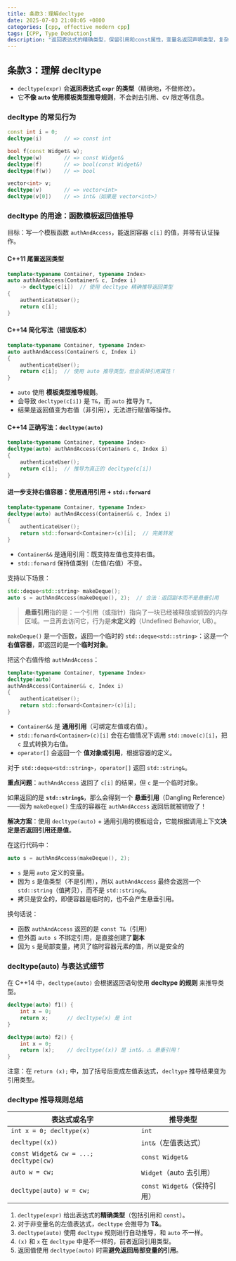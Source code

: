 ```yaml
---
title: 条款3：理解decltype
date: 2025-07-03 21:08:05 +0800
categories: [cpp, effective modern cpp]
tags: [CPP, Type Deduction]
description: "返回表达式的精确类型，保留引用和const属性，变量名返回声明类型，复杂表达式左值推导为引用。"
---
```

## 条款3：理解 decltype

- `decltype(expr)` 会**返回表达式 `expr` 的类型**（精确地，不做修改）。
- 它**不像 `auto` 使用模板类型推导规则**，不会剥去引用、cv 限定等信息。

### decltype 的常见行为

```cpp
const int i = 0;
decltype(i)       // => const int

bool f(const Widget& w);
decltype(w)       // => const Widget&
decltype(f)       // => bool(const Widget&)
decltype(f(w))    // => bool

vector<int> v;
decltype(v)       // => vector<int>
decltype(v[0])    // => int&（如果是 vector<int>）
```

### decltype 的用途：函数模板返回值推导

目标：写一个模板函数 `authAndAccess`，能返回容器 `c[i]` 的值，并带有认证操作。

#### C++11 尾置返回类型

```cpp
template<typename Container, typename Index>
auto authAndAccess(Container& c, Index i)
    -> decltype(c[i])  // 使用 decltype 精确推导返回类型
{
    authenticateUser();
    return c[i];
}
```

#### C++14 简化写法（错误版本）

```cpp
template<typename Container, typename Index>
auto authAndAccess(Container& c, Index i)
{
    authenticateUser();
    return c[i];  // 使用 auto 推导类型，但会丢掉引用属性！
}
```

- `auto` 使用 **模板类型推导规则**。
- 会导致 `decltype(c[i])` 是 `T&`，而 `auto` 推导为 `T`。
- 结果是返回值变为右值（非引用），无法进行赋值等操作。

#### C++14 正确写法：`decltype(auto)`

```cpp
template<typename Container, typename Index>
decltype(auto) authAndAccess(Container& c, Index i)
{
    authenticateUser();
    return c[i];  // 推导为真正的 decltype(c[i])
}
```

#### 进一步支持右值容器：使用通用引用 + `std::forward`

```cpp
template<typename Container, typename Index>
decltype(auto) authAndAccess(Container&& c, Index i)
{
    authenticateUser();
    return std::forward<Container>(c)[i];  // 完美转发
}
```

- `Container&&` 是通用引用：既支持左值也支持右值。
- `std::forward` 保持值类别（左值/右值）不变。

支持以下场景：

```cpp
std::deque<std::string> makeDeque();
auto s = authAndAccess(makeDeque(), 2);  // 合法：返回副本而不是悬垂引用
```

> **悬垂引用**指的是：一个引用（或指针）指向了一块已经被释放或销毁的内存区域。一旦再去访问它，行为是**未定义的**（Undefined Behavior, UB）。

`makeDeque()` 是一个函数，返回一个临时的 `std::deque<std::string>`：这是一个**右值容器**，即返回的是一个**临时对象**。

把这个右值传给 `authAndAccess`：

```cpp
template<typename Container, typename Index>
decltype(auto)
authAndAccess(Container&& c, Index i)
{
    authenticateUser();
    return std::forward<Container>(c)[i];
}
```

- `Container&&` 是 **通用引用**（可绑定左值或右值）。
- `std::forward<Container>(c)[i]` 会在右值情况下调用 `std::move(c)[i]`，把 `c` 显式转换为右值。
- `operator[]` 会返回一个 **值对象或引用**，根据容器的定义。

对于 `std::deque<std::string>`，`operator[]` 返回 `std::string&`。

**重点问题**：`authAndAccess` 返回了 `c[i]` 的结果，但 `c` 是一个临时对象。

如果返回的是 **`std::string&`**，那么会得到一个 **悬垂引用**（Dangling Reference）——因为 `makeDeque()` 生成的容器在 `authAndAccess` 返回后就被销毁了！

**解决方案**：使用 `decltype(auto)` + 通用引用的模板组合，它能根据调用上下文**决定是否返回引用还是值**。

在这行代码中：

```cpp
auto s = authAndAccess(makeDeque(), 2);
```

- `s` 是用 `auto` 定义的变量。
- 因为 `s` 是值类型（不是引用），所以 `authAndAccess` 最终会返回一个 `std::string`（值拷贝），而不是 `std::string&`。
- 拷贝是安全的，即便容器是临时的，也不会产生悬垂引用。

换句话说：

- 函数 `authAndAccess` 返回的是 `const T&`（引用）
- 但外面 `auto s` 不绑定引用，是直接创建了**副本**
- 因为 `s` 是局部变量，拷贝了临时容器元素的值，所以是安全的

### decltype(auto) 与表达式细节

在 C++14 中，`decltype(auto)` 会根据返回语句使用 **decltype 的规则** 来推导类型。

```cpp
decltype(auto) f1() {
    int x = 0;
    return x;      // decltype(x) 是 int
}

decltype(auto) f2() {
    int x = 0;
    return (x);    // decltype((x)) 是 int&，⚠️ 悬垂引用！
}
```

注意：在 `return (x);` 中，加了括号后变成左值表达式，`decltype` 推导结果变为引用类型。

### decltype 推导规则总结

| 表达式或名字                           | 推导类型                    |
| -------------------------------------- | --------------------------- |
| `int x = 0; decltype(x)`               | `int`                       |
| `decltype((x))`                        | `int&`（左值表达式）        |
| `const Widget& cw = ...; decltype(cw)` | `const Widget&`             |
| `auto w = cw;`                         | `Widget`（auto 去引用）     |
| `decltype(auto) w = cw;`               | `const Widget&`（保持引用） |

1. `decltype(expr)` 给出表达式的**精确类型**（包括引用和 `const`）。
2. 对于非变量名的左值表达式，`decltype` 会推导为 **T&**。
3. `decltype(auto)` 使用 `decltype` 规则进行自动推导，和 `auto` 不一样。
4. `(x)` 和 `x` 在 `decltype` 中是不一样的，前者返回引用类型。
5. 返回值使用 `decltype(auto)` 时需**避免返回局部变量的引用**。
